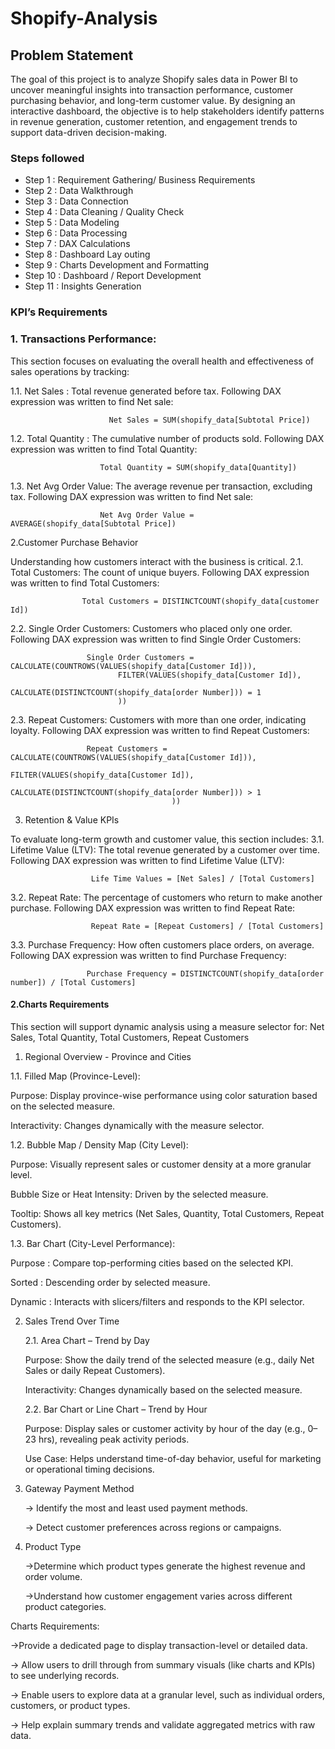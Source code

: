 # Shopify-Analysis

## Problem Statement

The goal of this project is to analyze Shopify sales data in Power BI to uncover meaningful insights into transaction performance, customer purchasing behavior, and long-term customer value. By designing an interactive dashboard, the objective is to help stakeholders identify patterns in revenue generation, customer retention, and engagement trends to support data-driven decision-making.

### Steps followed 

- Step 1  : Requirement Gathering/ Business Requirements
- Step 2  : Data Walkthrough
- Step 3  : Data Connection
- Step 4  : Data Cleaning / Quality Check
- Step 5  : Data Modeling
- Step 6  : Data Processing
- Step 7  : DAX Calculations
- Step 8  : Dashboard Lay outing
- Step 9  : Charts Development and Formatting
- Step 10 : Dashboard / Report Development
- Step 11 : Insights Generation

### KPI’s Requirements

### 1. Transactions Performance:
This section focuses on evaluating the overall health and effectiveness of sales operations by tracking:

1.1. Net Sales : Total revenue generated before tax.
                      Following DAX expression was written to find Net sale:

                          Net Sales = SUM(shopify_data[Subtotal Price])
                           
1.2. Total Quantity : The cumulative number of products sold.
                      Following DAX expression was written to find Total Quantity:

                        Total Quantity = SUM(shopify_data[Quantity])
1.3. Net Avg Order Value: The average revenue per transaction, excluding tax.
                           Following DAX expression was written to find Net sale:

                        Net Avg Order Value = AVERAGE(shopify_data[Subtotal Price])
2.Customer Purchase Behavior

Understanding how customers interact with the business is critical.
    2.1. Total Customers: The count of unique buyers.
                         Following DAX expression was written to find Total Customers:

                    Total Customers = DISTINCTCOUNT(shopify_data[customer Id])
   
   2.2. Single Order Customers: Customers who placed only one order.
                               Following DAX expression was written to find Single Order Customers:

                     Single Order Customers = CALCULATE(COUNTROWS(VALUES(shopify_data[Customer Id])),
                            FILTER(VALUES(shopify_data[Customer Id]),
                                     CALCULATE(DISTINCTCOUNT(shopify_data[order Number])) = 1
                            ))

   2.3. Repeat Customers: Customers with more than one order, indicating loyalty.
                        Following DAX expression was written to find Repeat Customers:

                         
                     Repeat Customers = CALCULATE(COUNTROWS(VALUES(shopify_data[Customer Id])),
                                        FILTER(VALUES(shopify_data[Customer Id]),
                                                CALCULATE(DISTINCTCOUNT(shopify_data[order Number])) > 1
                                        ))

3. Retention & Value KPIs 
     
To evaluate long-term growth and customer value, this section includes:
        3.1. Lifetime Value (LTV): The total revenue generated by a customer over time.
                                  Following DAX expression was written to find Lifetime Value (LTV):

                      Life Time Values = [Net Sales] / [Total Customers]

  3.2. Repeat Rate: The percentage of customers who return to make another purchase.
                     Following DAX expression was written to find Repeat Rate:

                      Repeat Rate = [Repeat Customers] / [Total Customers]

  3.3. Purchase Frequency: How often customers place orders, on average.
                            Following DAX expression was written to find Purchase Frequency:

                     Purchase Frequency = DISTINCTCOUNT(shopify_data[order number]) / [Total Customers]


#### 2.Charts Requirements

This section will support dynamic analysis using a measure selector for: Net Sales, Total Quantity, Total Customers, Repeat Customers
1. Regional Overview - Province and Cities
   
  1.1.  Filled Map (Province-Level):
           
  Purpose: Display province-wise performance using color saturation based on the selected measure.

  Interactivity: Changes dynamically with the measure selector.

  1.2. Bubble Map / Density Map (City Level):

  Purpose: Visually represent sales or customer density at a more granular level.

  Bubble Size or Heat Intensity: Driven by the selected measure.

  Tooltip: Shows all key metrics (Net Sales, Quantity, Total Customers, Repeat Customers).

   1.3. Bar Chart (City-Level Performance):

  Purpose : Compare top-performing cities based on the selected KPI.
  
  Sorted  : Descending order by selected measure.
  
  Dynamic : Interacts with slicers/filters and responds to the KPI selector.

2. Sales Trend Over Time

   2.1. Area Chart – Trend by Day

   Purpose: Show the daily trend of the selected measure (e.g., daily Net Sales or daily Repeat Customers).

   Interactivity: Changes dynamically based on the selected measure.

   2.2. Bar Chart or Line Chart – Trend by Hour

   Purpose: Display sales or customer activity by hour of the day (e.g., 0–23 hrs), revealing peak activity periods.

   Use Case: Helps understand time-of-day behavior, useful for marketing or operational timing decisions.

3. Gateway Payment Method

   -> Identify the most and least used payment methods.

   -> Detect customer preferences across regions or campaigns.

4. Product Type

   ->Determine which product types generate the highest revenue and order volume.

   ->Understand how customer engagement varies across different product categories.


Charts Requirements:

->Provide a dedicated page to display transaction-level or detailed data.

-> Allow users to drill through from summary visuals (like charts and KPIs) to see underlying records.

-> Enable users to explore data at a granular level, such as individual orders, customers, or product types.

-> Help explain summary trends and validate aggregated metrics with raw data.










    










                               
                 
   
